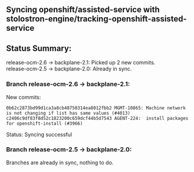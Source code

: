 ## Syncing openshift/assisted-service with stolostron-engine/tracking-openshift-assisted-service

## Status Summary:

release-ocm-2.6 -> backplane-2.1: Picked up 2 new commits.  
release-ocm-2.5 -> backplane-2.0: Already in sync.  

### Branch release-ocm-2.6 -> backplane-2.1:

New commits:

```
0b62c2873bd99d1ca3a8cb48750314ea8012fbb2 MGMT-10865: Machine network is not changing if list has same values (#4013)
c2406c9df83f8d52c1823200c659dcf44b5d7543 AGENT-224:  install packages for openshift-install (#3966)
```

Status: Syncing successful

### Branch release-ocm-2.5 -> backplane-2.0:

Branches are already in sync, nothing to do.

